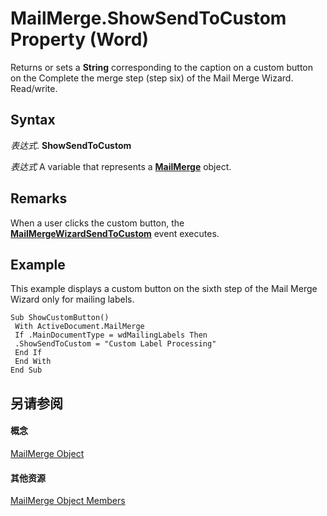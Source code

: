 
# MailMerge.ShowSendToCustom Property (Word)

Returns or sets a  **String** corresponding to the caption on a custom button on the Complete the merge step (step six) of the Mail Merge Wizard. Read/write.


## Syntax

 _表达式_. **ShowSendToCustom**

 _表达式_ A variable that represents a **[MailMerge](b228c4d6-9ca7-8795-12f6-d32e62844a83.md)** object.


## Remarks

When a user clicks the custom button, the  **[MailMergeWizardSendToCustom](b5dcd912-f1b5-96d6-3221-d294211b6611.md)** event executes.


## Example

This example displays a custom button on the sixth step of the Mail Merge Wizard only for mailing labels.


```
Sub ShowCustomButton() 
 With ActiveDocument.MailMerge 
 If .MainDocumentType = wdMailingLabels Then 
 .ShowSendToCustom = "Custom Label Processing" 
 End If 
 End With 
End Sub
```


## 另请参阅


#### 概念


[MailMerge Object](b228c4d6-9ca7-8795-12f6-d32e62844a83.md)
#### 其他资源


[MailMerge Object Members](http://msdn.microsoft.com/library/b4db0f00-0f03-4162-7312-b3aa417bea03%28Office.15%29.aspx)